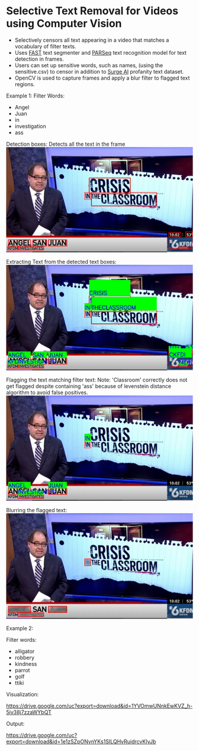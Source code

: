 # Selective Text Removal for Videos using Computer Vision

- Selectively censors all text appearing in a video that matches a vocabulary of filter texts.
- Uses [FAST](https://github.com/czczup/FAST) text segmenter and [PARSeq](https://github.com/baudm/parseq) text recognition model for text detection in frames.
- Users can set up sensitive words, such as names, (using the sensitive.csv) to censor in addition to [Surge AI](https://github.com/surge-ai/profanity) profanity text dataset.
- OpenCV is used to capture frames and apply a blur filter to flagged text regions.



Example 1:
Filter Words:
- Angel
- Juan
- in
- investigation
- ass

Detection boxes:
Detects all the text in the frame
![detbox](output/op_det_bbox_img.jpg)

Extracting Text from the detected text boxes:
![text](output/rec_img.jpg)

Flagging the text matching filter text:
Note: 'Classroom' correctly does not get flagged despite containing 'ass' because of levenstein distance algorithm to avoid false positives.
![flag](output/op_blur_bbox_img.jpg)

Blurring the flagged text:
![blur](output/op_img.jpg)







Example 2:

Filter words:
- alligator
- robbery
- kindness
- parrot
- golf
- ttiki
  
Visualization:

https://drive.google.com/uc?export=download&id=1YVOmwUNnkEwKVZ_h-5iv38j7zzaWYbQT

Output:

https://drive.google.com/uc?export=download&id=1e1zSZpONvnYKs1SILQHvRuidrcvKIyJb
